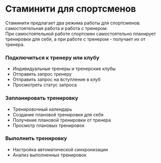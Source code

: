 # Стаминити для спортсменов

Стаминити предлагает два режима работы для спортсменов: самостоятельная работа и работа с тренером.  
При самостоятельной работе спортсмен самостоятельно планирует тренировки для себя, а при работе с тренером - получает их от тренера.

### Подключиться к тренеру или клубу

* Индивидуальные тренеры и тренерские клубы
* Отправить запрос тренеру
* Отправить запрос на вступление в клуб
* Просмотреть статус запроса

### Запланировать тренировку

* Тренировочный календарь
* Создание плановой тренировки для себя
* Получение плановой тренировки от тренера
* Просмотр плановых тренировок

### Выполнить тренировку

* Настройка автоматической синхронизации 
* Анализ выполненных тренировок




